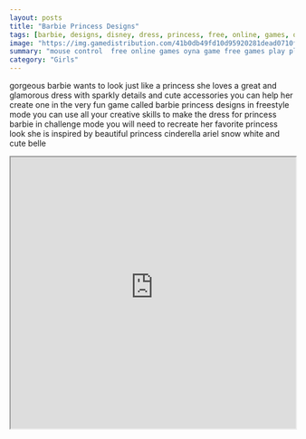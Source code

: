 ```yaml
---
layout: posts
title: "Barbie Princess Designs"
tags: [barbie, designs, disney, dress, princess, free, online, games, oyna, game, free, games, play, play, games]
image: "https://img.gamedistribution.com/41b0db49fd10d95920281dead0710f58.jpg"
summary: "mouse control  free online games oyna game free games play play games"
category: "Girls"
---
```


gorgeous barbie wants to look just like a princess she loves a great and glamorous dress with sparkly details and cute accessories you can help her create one in the very fun game called barbie princess designs in freestyle mode you can use all your creative skills to make the dress for princess barbie in challenge mode you will need to recreate her favorite princess look she is inspired by beautiful princess cinderella ariel snow white and cute belle

<iframe width="100%" height="480px;" src="https://flash.gamedistribution.com?game=41b0db49fd10d95920281dead0710f58"></iframe>
